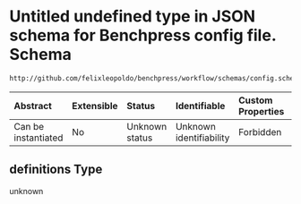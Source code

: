 # Untitled undefined type in JSON schema for Benchpress config file. Schema

```txt
http://github.com/felixleopoldo/benchpress/workflow/schemas/config.schema.json#/definitions
```



| Abstract            | Extensible | Status         | Identifiable            | Custom Properties | Additional Properties | Access Restrictions | Defined In                                                       |
| :------------------ | :--------- | :------------- | :---------------------- | :---------------- | :-------------------- | :------------------ | :--------------------------------------------------------------- |
| Can be instantiated | No         | Unknown status | Unknown identifiability | Forbidden         | Allowed               | none                | [config.schema.json*](config.schema.json "open original schema") |

## definitions Type

unknown
